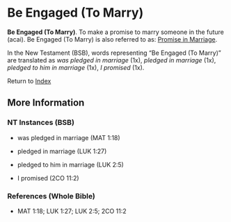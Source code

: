 # Be Engaged (To Marry)
**Be Engaged (To Marry)**. 
To make a promise to marry someone in the future (acai). 
Be Engaged (To Marry) is also referred to as: 
[Promise in Marriage](PromiseInMarriage.md). 




In the New Testament (BSB), words representing “Be Engaged (To Marry)” are translated as 
*was pledged in marriage* (1x), *pledged in marriage* (1x), *pledged to him in marriage* (1x), *I promised* (1x). 


Return to [Index](00-Index.md)

## More Information

### NT Instances (BSB)

* was pledged in marriage (MAT 1:18)

* pledged in marriage (LUK 1:27)

* pledged to him in marriage (LUK 2:5)

* I promised (2CO 11:2)



### References (Whole Bible)

* MAT 1:18; LUK 1:27; LUK 2:5; 2CO 11:2



